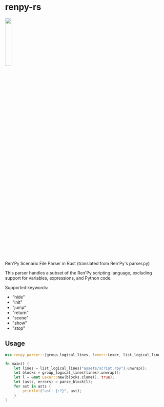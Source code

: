 # renpy-rs

<img src="assets/mascot.jpg" width="20%" />

Ren'Py Scenario File Parser in Rust (translated from Ren'Py's parser.py)

This parser handles a subset of the Ren'Py scripting language, excluding support for variables, expressions, and Python code.

Supported keywords:

- "hide"
- "init"
- "jump"
- "return"
- "scene"
- "show"
- "stop"

## Usage

```rust
use renpy_parser::{group_logical_lines, lexer::Lexer, list_logical_lines, parsers::parse_block};

fn main() {
    let lines = list_logical_lines("assets/script.rpy").unwrap();
    let blocks = group_logical_lines(lines).unwrap();
    let l = &mut Lexer::new(blocks.clone(), true);
    let (asts, errors) = parse_block(l);
    for ast in asts {
        println!("ast: {:?}", ast);
    }
}
```
